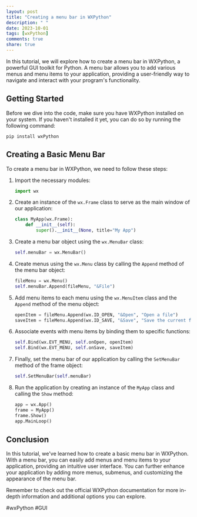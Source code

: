 ```yaml
---
layout: post
title: "Creating a menu bar in WXPython"
description: " "
date: 2023-10-01
tags: [wxPython]
comments: true
share: true
---
```


In this tutorial, we will explore how to create a menu bar in WXPython, a powerful GUI toolkit for Python. A menu bar allows you to add various menus and menu items to your application, providing a user-friendly way to navigate and interact with your program's functionality.

## Getting Started

Before we dive into the code, make sure you have WXPython installed on your system. If you haven't installed it yet, you can do so by running the following command:

```
pip install wxPython
```

## Creating a Basic Menu Bar

To create a menu bar in WXPython, we need to follow these steps:

1. Import the necessary modules:
   ```python
   import wx
   ```

2. Create an instance of the `wx.Frame` class to serve as the main window of our application:
   ```python
   class MyApp(wx.Frame):
       def __init__(self):
           super().__init__(None, title="My App")
   ```

3. Create a menu bar object using the `wx.MenuBar` class:
   ```python
   self.menuBar = wx.MenuBar()
   ```

4. Create menus using the `wx.Menu` class by calling the `Append` method of the menu bar object:
   ```python
   fileMenu = wx.Menu()
   self.menuBar.Append(fileMenu, "&File")
   ```

5. Add menu items to each menu using the `wx.MenuItem` class and the `Append` method of the menu object:
   ```python
   openItem = fileMenu.Append(wx.ID_OPEN, "&Open", "Open a file")
   saveItem = fileMenu.Append(wx.ID_SAVE, "&Save", "Save the current file")
   ```

6. Associate events with menu items by binding them to specific functions:
   ```python
   self.Bind(wx.EVT_MENU, self.onOpen, openItem)
   self.Bind(wx.EVT_MENU, self.onSave, saveItem)
   ```

7. Finally, set the menu bar of our application by calling the `SetMenuBar` method of the frame object:
   ```python
   self.SetMenuBar(self.menuBar)
   ```

8. Run the application by creating an instance of the `MyApp` class and calling the `Show` method:
   ```python
   app = wx.App()
   frame = MyApp()
   frame.Show()
   app.MainLoop()
   ```

## Conclusion

In this tutorial, we've learned how to create a basic menu bar in WXPython. With a menu bar, you can easily add menus and menu items to your application, providing an intuitive user interface. You can further enhance your application by adding more menus, submenus, and customizing the appearance of the menu bar.

Remember to check out the official WXPython documentation for more in-depth information and additional options you can explore.

#wxPython #GUI